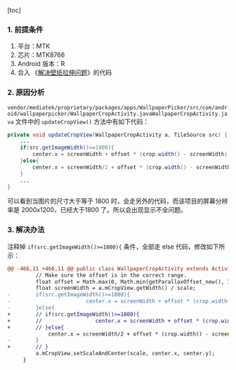 [toc]

### 1. 前提条件

1. 平台：MTK
2. 芯片：MTK8766
3. Android 版本：R
4. 合入 《[解决壁纸拉伸问题](./桌面/解决壁纸拉伸问题.md)》的代码

### 2. 原因分析

`vendor/mediatek/proprietary/packages/apps/WallpaperPicker/src/com/android/wallpaperpicker/WallpaperCropActivity.javaWallpaperCropActivity.java` 文件中的 `updateCropView()` 方法中有如下代码：

```java
private void updateCropView(WallpaperCropActivity a, TileSource src) {
    ...
    if(src.getImageWidth()>=1800){
    	center.x = screenWidth + offset * (crop.width() - screenWidth) + crop.left;
    }else{
    	center.x = screenWidth/2 + offset * (crop.width() - screenWidth) + crop.left;
    }
    ...
}
```

可以看到当图片的尺寸大于等于 1800 时，会走另外的代码，而该项目的屏幕分辨率是 2000x1200，已经大于1800 了。所以会出现显示不全问题。

### 3. 解决办法

注释掉 `if(src.getImageWidth()>=1800){` 条件，全部走 else 代码，修改如下所示：

```diff
@@ -466,11 +466,11 @@ public class WallpaperCropActivity extends Activity implements Handler.Callback
         // Make sure the offset is in the correct range.
         float offset = Math.max(0, Math.min(getParallaxOffset_new(), 1));
         float screenWidth = a.mCropView.getWidth() / scale;
-        if(src.getImageWidth()>=1800){
-                        center.x = screenWidth + offset * (crop.width() - screenWidth) + crop.left;
-        }else{
+        // if(src.getImageWidth()>=1800){
+        //                 center.x = screenWidth + offset * (crop.width() - screenWidth) + crop.left;
+        // }else{
             center.x = screenWidth/2 + offset * (crop.width() - screenWidth) + crop.left;
-        }
+        // }
         a.mCropView.setScaleAndCenter(scale, center.x, center.y);
     }
```

